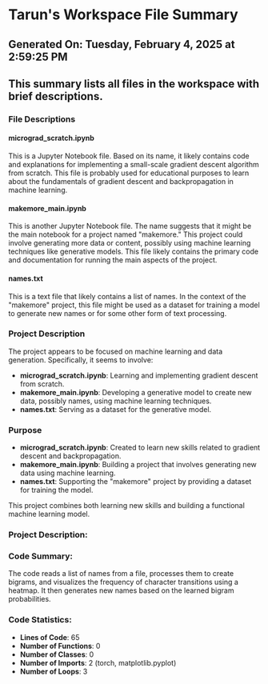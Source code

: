 # Tarun's Workspace File Summary
## Generated On: Tuesday, February 4, 2025 at 2:59:25 PM
This summary lists all files in the workspace with brief descriptions.
---
### File Descriptions

#### micrograd_scratch.ipynb
This is a Jupyter Notebook file. Based on its name, it likely contains code and explanations for implementing a small-scale gradient descent algorithm from scratch. This file is probably used for educational purposes to learn about the fundamentals of gradient descent and backpropagation in machine learning.

#### makemore_main.ipynb
This is another Jupyter Notebook file. The name suggests that it might be the main notebook for a project named "makemore." This project could involve generating more data or content, possibly using machine learning techniques like generative models. This file likely contains the primary code and documentation for running the main aspects of the project.

#### names.txt
This is a text file that likely contains a list of names. In the context of the "makemore" project, this file might be used as a dataset for training a model to generate new names or for some other form of text processing.

### Project Description
The project appears to be focused on machine learning and data generation. Specifically, it seems to involve:
- **micrograd_scratch.ipynb**: Learning and implementing gradient descent from scratch.
- **makemore_main.ipynb**: Developing a generative model to create new data, possibly names, using machine learning techniques.
- **names.txt**: Serving as a dataset for the generative model.

### Purpose
- **micrograd_scratch.ipynb**: Created to learn new skills related to gradient descent and backpropagation.
- **makemore_main.ipynb**: Building a project that involves generating new data using machine learning.
- **names.txt**: Supporting the "makemore" project by providing a dataset for training the model.

This project combines both learning new skills and building a functional machine learning model. 
### Project Description:
 ### Code Summary:
The code reads a list of names from a file, processes them to create bigrams, and visualizes the frequency of character transitions using a heatmap. It then generates new names based on the learned bigram probabilities.

### Code Statistics:
- **Lines of Code**: 65
- **Number of Functions**: 0
- **Number of Classes**: 0
- **Number of Imports**: 2 (torch, matplotlib.pyplot)
- **Number of Loops**: 3
